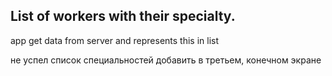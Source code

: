 ## List of workers with their specialty.
app get data from server and represents this in list

не успел список специальностей добавить в третьем, конечном экране